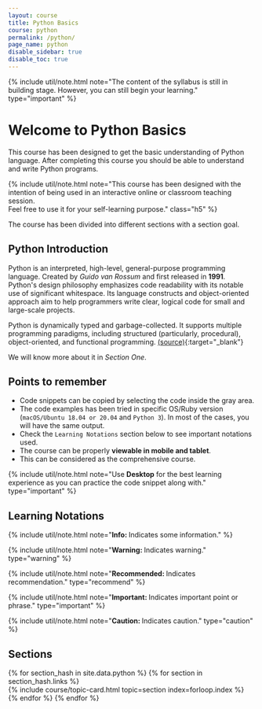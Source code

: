 ```yaml
---
layout: course
title: Python Basics
course: python
permalink: /python/
page_name: python
disable_sidebar: true
disable_toc: true
---
```


{% include util/note.html
    note="The content of the syllabus is still in building stage. However, you can still begin your learning."
    type="important"
%}

# Welcome to Python Basics

This course has been designed to get the basic understanding of Python language. After completing this course you should be able to understand and write Python programs.

{% include util/note.html
    note="This course has been designed with the intention of being used in an interactive online or classroom teaching session. <br>Feel free to use it for your self-learning purpose." class="h5"
%}

The course has been divided into different sections with a section goal.

## Python Introduction

Python is an interpreted, high-level, general-purpose programming language. Created by _Guido van Rossum_ and first released in __1991__.
Python's design philosophy emphasizes code readability with its notable use of significant whitespace.
Its language constructs and object-oriented approach aim to help programmers write clear, logical code for small and large-scale projects.

Python is dynamically typed and garbage-collected. It supports multiple programming paradigms, including structured (particularly, procedural), object-oriented, and functional programming. [(source)](https://en.wikipedia.org/wiki/Python_%28programming_language%29){:target="_blank"}

We will know more about it in _Section One_.

## Points to remember

- Code snippets can be copied by selecting the code inside the gray area.
- The code examples has been tried in specific OS/Ruby version (`macOS/Ubuntu 18.04 or 20.04` and `Python 3`). In most of the cases, you will have the same output.
- Check the `Learning Notations` section below to see important notations used.
- The course can be properly __viewable in mobile and tablet__.
- This can be considered as the comprehensive course.

{% include util/note.html
          note="Use <strong>Desktop</strong> for the best learning experience as you can practice the code snippet along with." type="important" %}

## Learning Notations

{% include util/note.html
          note="<strong>Info: </strong> Indicates some information." %}

{% include util/note.html
          note="<strong>Warning: </strong> Indicates warning." type="warning" %}

{% include util/note.html
          note="<strong>Recommended: </strong> Indicates recommendation." type="recommend" %}

{% include util/note.html
          note="<strong>Important: </strong> Indicates important point or phrase." type="important" %}

{% include util/note.html
          note="<strong>Caution: </strong> Indicates caution." type="caution" %}

## Sections

<div class="section-index">
  <div class="container-fluid">
    <div class="row">
    {% for section_hash in site.data.python %}
      {% for section in section_hash.links %}
        <div class="col-md-6">
          {% include course/topic-card.html topic=section index=forloop.index %}
        </div>
      {% endfor %}
    {% endfor %}
    </div>
  </div>
</div>
